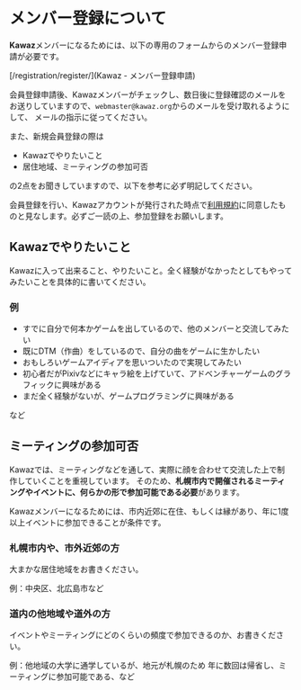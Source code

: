 # メンバー登録について

**Kawaz**メンバーになるためには、以下の専用のフォームからのメンバー登録申請が必要です。

[/registration/register/](Kawaz - メンバー登録申請)


会員登録申請後、Kawazメンバーがチェックし、数日後に登録確認のメールをお送りしていますので、`webmaster@kawaz.org`からのメールを受け取れるようにして、
メールの指示に従ってください。


また、新規会員登録の際は

- Kawazでやりたいこと
- 居住地域、ミーティングの参加可否

の2点をお聞きしていますので、以下を参考に必ず明記してください。


会員登録を行い、Kawazアカウントが発行された時点で[利用規約](/rules/)に同意したものと見なします。必ずご一読の上、参加登録をお願いします。


## Kawazでやりたいこと

Kawazに入って出来ること、やりたいこと。全く経験がなかったとしてもやってみたいことを具体的に書いてください。 

### 例

- すでに自分で何本かゲームを出しているので、他のメンバーと交流してみたい
- 既にDTM（作曲）をしているので、自分の曲をゲームに生かしたい
- おもしろいゲームアイディアを思いついたので実現してみたい
- 初心者だがPixivなどにキャラ絵を上げていて、アドベンチャーゲームのグラフィックに興味がある
- まだ全く経験がないが、ゲームプログラミングに興味がある

など


## ミーティングの参加可否

Kawazでは、ミーティングなどを通して、実際に顔を合わせて交流した上で制作していくことを重視しています。 
そのため、**札幌市内で開催されるミーティングやイベントに、何らかの形で参加可能である必要**があります。 

Kawazメンバーになるためには、市内近郊に在住、もしくは縁があり、年に1度以上イベントに参加できることが条件です。

### 札幌市内や、市外近郊の方 

大まかな居住地域をお書きください。

例：中央区、北広島市など

### 道内の他地域や道外の方 
 
イベントやミーティングにどのくらいの頻度で参加できるのか、お書きください。 

例：他地域の大学に通学しているが、地元が札幌のため 年に数回は帰省し、ミーティングに参加可能である、など




